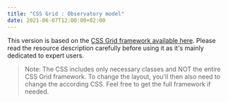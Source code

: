 ```yaml
---
title: "CSS Grid : Observatory model"
date: 2021-06-07T12:00:00+02:00
---
```


This version is based on the [CSS Grid framework available here](/page-templates/css-grid-framework). Please read the resource description carefully before using it as it's mainly dedicated to expert users.

> Note: The CSS includes only necessary classes and NOT the entire CSS Grid framework. To change the layout, you'll then also need to change the according CSS.
> Feel free to get the full framework if needed.